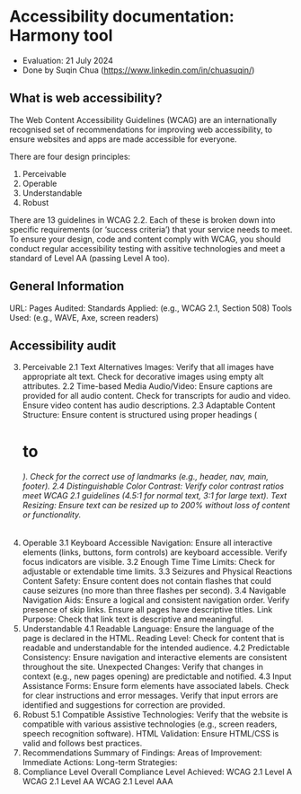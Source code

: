 # Accessibility documentation: Harmony tool
- Evaluation: 21 July 2024
- Done by Suqin Chua (https://www.linkedin.com/in/chuasuqin/)

## What is web accessibility?
The Web Content Accessibility Guidelines (WCAG) are an internationally recognised set of recommendations for improving web accessibility, to ensure websites and apps are made accessible for everyone.

There are four design principles:
1. Perceivable
2. Operable
3. Understandable
4. Robust

There are 13 guidelines in WCAG 2.2. Each of these is broken down into specific requirements (or ‘success criteria’) that your service needs to meet. To ensure your design, code and content comply with WCAG, you should conduct regular accessibility testing with assitive technologies and meet a standard of Level AA (passing Level A too).

## General Information
URL:
Pages Audited:
Standards Applied: (e.g., WCAG 2.1, Section 508)
Tools Used: (e.g., WAVE, Axe, screen readers)

## Accessibility audit
3. Perceivable
2.1 Text Alternatives
Images:
Verify that all images have appropriate alt text.
Check for decorative images using empty alt attributes.
2.2 Time-based Media
Audio/Video:
Ensure captions are provided for all audio content.
Check for transcripts for audio and video.
Ensure video content has audio descriptions.
2.3 Adaptable
Content Structure:
Ensure content is structured using proper headings (<h1> to <h6>).
Check for the correct use of landmarks (e.g., header, nav, main, footer).
2.4 Distinguishable
Color Contrast:
Verify color contrast ratios meet WCAG 2.1 guidelines (4.5:1 for normal text, 3:1 for large text).
Text Resizing:
Ensure text can be resized up to 200% without loss of content or functionality.
4. Operable
3.1 Keyboard Accessible
Navigation:
Ensure all interactive elements (links, buttons, form controls) are keyboard accessible.
Verify focus indicators are visible.
3.2 Enough Time
Time Limits:
Check for adjustable or extendable time limits.
3.3 Seizures and Physical Reactions
Content Safety:
Ensure content does not contain flashes that could cause seizures (no more than three flashes per second).
3.4 Navigable
Navigation Aids:
Ensure a logical and consistent navigation order.
Verify presence of skip links.
Ensure all pages have descriptive titles.
Link Purpose:
Check that link text is descriptive and meaningful.
5. Understandable
4.1 Readable
Language:
Ensure the language of the page is declared in the HTML.
Reading Level:
Check for content that is readable and understandable for the intended audience.
4.2 Predictable
Consistency:
Ensure navigation and interactive elements are consistent throughout the site.
Unexpected Changes:
Verify that changes in context (e.g., new pages opening) are predictable and notified.
4.3 Input Assistance
Forms:
Ensure form elements have associated labels.
Check for clear instructions and error messages.
Verify that input errors are identified and suggestions for correction are provided.
6. Robust
5.1 Compatible
Assistive Technologies:
Verify that the website is compatible with various assistive technologies (e.g., screen readers, speech recognition software).
HTML Validation:
Ensure HTML/CSS is valid and follows best practices.
7. Recommendations
Summary of Findings:
Areas of Improvement:
Immediate Actions:
Long-term Strategies:
8. Compliance Level
Overall Compliance Level Achieved:
WCAG 2.1 Level A
WCAG 2.1 Level AA
WCAG 2.1 Level AAA
